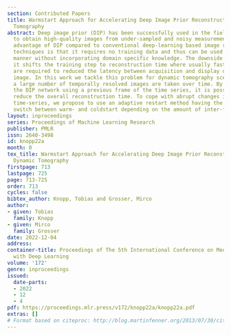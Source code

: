 ```yaml
---
section: Contributed Papers
title: Warmstart Approach for Accelerating Deep Image Prior Reconstruction in Dynamic
  Tomography
abstract: Deep image prior (DIP) has been successfully used in the field of tomography
  to obtain high-quality images from under-sampled and noisy measurements. The key
  advantage of DIP compared to conventional deep-learning based image reconstruction
  techniques is that it requires no training data and thus can be used in a flexible
  manner without incorporating domain specific knowledge. The downside of DIP is that
  it shifts the training step to reconstruction time where usually fast algorithms
  are required to reduced the latency between acquisition and display of the reconstructed
  image. In this work we tackle this problem for dynamic tomography scenarios in which
  a large number of temporally resolved images are taken over time. By initializing
  the DIP network using a previous frame of the time series, it is possible to significantly
  reduce the overall reconstruction time. To cope with abrupt changes in the captured
  time-series, we propose to use an adaptive restart method having the ability to
  switch between warm- and coldstart depending on the amount of inter-frame changes.
layout: inproceedings
series: Proceedings of Machine Learning Research
publisher: PMLR
issn: 2640-3498
id: knopp22a
month: 0
tex_title: Warmstart Approach for Accelerating Deep Image Prior Reconstruction in
  Dynamic Tomography
firstpage: 713
lastpage: 725
page: 713-725
order: 713
cycles: false
bibtex_author: Knopp, Tobias and Grosser, Mirco
author:
- given: Tobias
  family: Knopp
- given: Mirco
  family: Grosser
date: 2022-12-04
address:
container-title: Proceedings of The 5th International Conference on Medical Imaging
  with Deep Learning
volume: '172'
genre: inproceedings
issued:
  date-parts:
  - 2022
  - 12
  - 4
pdf: https://proceedings.mlr.press/v172/knopp22a/knopp22a.pdf
extras: []
# Format based on citeproc: http://blog.martinfenner.org/2013/07/30/citeproc-yaml-for-bibliographies/
---
```


